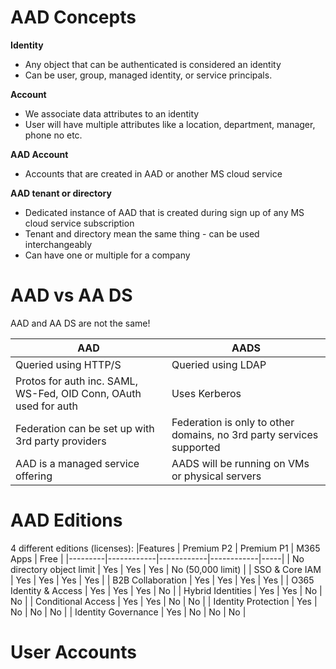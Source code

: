 # AAD Concepts

**Identity**
- Any object that can be authenticated is considered an identity
- Can be user, group, managed identity, or service principals.

**Account**
- We associate data attributes to an identity
- User will have multiple attributes like a location, department, manager, phone no etc.

**AAD Account**
- Accounts that are created in AAD or another MS cloud service

**AAD tenant or directory**
- Dedicated instance of AAD that is created during sign up of any MS cloud service subscription
- Tenant and directory mean the same thing - can be used interchangeably
- Can have one or multiple for a company

# AAD vs AA DS

AAD and AA DS are not the same!

| AAD | AADS |
|------|-------|
| Queried using HTTP/S | Queried using LDAP |
| Protos for auth inc. SAML, WS-Fed, OID Conn, OAuth used for auth | Uses Kerberos |
| Federation can be set up with 3rd party providers | Federation is only to other domains, no 3rd party services supported |
| AAD is a managed service offering | AADS will be running on VMs or physical servers |

# AAD Editions

4 different editions (licenses):
|Features | Premium P2 | Premium P1 | M365 Apps | Free |
|---------|------------|------------|------------|-----|
| No directory object limit | Yes | Yes | Yes | No (50,000 limit) |
| SSO & Core IAM | Yes | Yes | Yes | Yes | 
| B2B Collaboration | Yes | Yes | Yes | Yes | 
| O365 Identity & Access | Yes | Yes | Yes | No |
| Hybrid Identities | Yes | Yes | No | No |
| Conditional Access | Yes | Yes | No | No |
| Identity Protection | Yes | No | No | No |
| Identity  Governance | Yes | No | No | No |

# User Accounts


